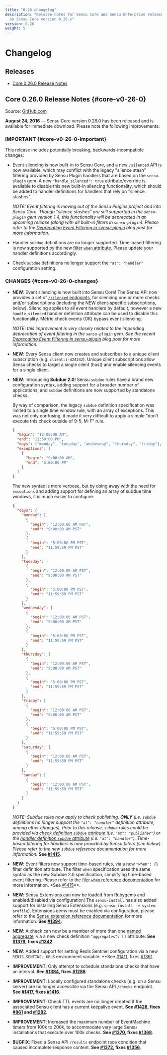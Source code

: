 ```yaml
---
title: "0.26 changelog"
description: "Release notes for Sensu Core and Sensu Enterprise releases based
  on Sensu Core version 0.26.x"
version: 0.26
weight: 5
---
```


# Changelog

## Releases

- [Core 0.26.0 Release Notes](#core-v0-26-0)

## Core 0.26.0 Release Notes {#core-v0-26-0}

Source: [GitHub.com][1]

**August 24, 2016** &mdash; Sensu Core version 0.26.0 has been released and is
available for immediate download. Please note the following improvements:

### IMPORTANT {#core-v0-26-0-important}

This release includes potentially breaking, backwards-incompatible changes:

- Event silencing is now built-in to Sensu Core, and a new `/silenced` API is
  now available, which may conflict with the legacy "silence stash" filtering
  provided by Sensu Plugin handlers that are based on the `sensu-plugin` gem. A
  new `"handle_silenced": true` attribute/override is available to disable this
  new built-in silencing functionality, which should be added to handler
  definitions for handlers that rely on "silence stashes".

  _NOTE: Event filtering is moving out of the Sensu Plugins project and into
  Sensu Core. Though "silence stashes" are still supported in the `sensu-plugin`
  gem version 1.4, this functionality will be deprecated in an upcoming release
  (along with all built-in filters in `sensu-plugin`). Please refer to the
  [Deprecating Event Filtering in sensu-plugin][?] blog post for more
  information._  

- Handler `subdue` definitions are no longer supported. Time-based filtering is
  now supported by the new [filter `when` attribute][?]. Please update your
  handler definitions accordingly.

- Check `subdue` definitions no longer support the `"at": "handler"`
  configuration setting.

### CHANGES {#core-v0-26-0-changes}

- **NEW**: Event silencing is now built into Sensu Core! The Sensu API now
  provides a set of [`/silenced` endpoints][?], for silencing one or more
  checks and/or subscriptions (including the NEW client-specific subscriptions,
  below). Silencing applies to all event handlers by default, however a new
  `handle_silenced` handler definition attribute can be used to disable this
  functionality. Metric check events (OK) bypass event silencing.

  _NOTE: this improvement is very closely related to the impending deprecation
  of event filtering in the `sensu-plugin` gem. See the recent [Deprecating
  Event Filtering in sensu-plugin][?] blog post for more information._

- **NEW**: Every Sensu client now creates and subscribes to a unique client
  subscription (e.g. `client:i-424242`). Unique client subscriptions allow Sensu
  checks to target a single client (host) and enable silencing events for a
  single client.

- **NEW**: Introducing **Subdue 2.0**! Sensu `subdue` rules have a brand new
  configuration syntax, adding support for a broader number of applications, and
  `subdue` definitions are now supported by standalone checks.

  By way of comparison, the legacy `subdue` definition specification was
  limited to a single time window rule, with an array of exceptions. This was
  not only confusing, it made it very difficult to apply a simple "don't execute
  this check outside of 9-5, M-F" rule.

  ~~~ json
  {                                                                                                                                 
    "begin": "12:00:00 AM",
    "end": "11:59:00 PM",
    "days": ["monday", "tuesday", "wednesday", "thursday", "friday"],
    "exceptions": [
      {
        "begin": "9:00:00 AM",
        "end": "5:00:00 PM"
      }
    ]
  }
  ~~~

  The new syntax is more verbose, but by doing away with the need for
  `exceptions` and adding support for defining an array of subdue time windows,
  it is much easier to configure.

  ~~~ json
  {
    "days": {
      "monday": [
        {
          "begin": "12:00:00 AM PST",
          "end": "9:00:00 AM PST"
        },
        {
          "begin": "5:00:00 PM PST",
          "end": "11:59:59 PM PST"
        }
      ],
      "tuesday": [
        {
          "begin": "12:00:00 AM PST",
          "end": "9:00:00 AM PST"
        },
        {
          "begin": "5:00:00 PM PST",
          "end": "11:59:59 PM PST"
        }
      ],
      "wednesday": [
        {
          "begin": "12:00:00 AM PST",
          "end": "9:00:00 AM PST"
        },
        {
          "begin": "5:00:00 PM PST",
          "end": "11:59:59 PM PST"
        }
      ],
      "thursday": [
        {
          "begin": "12:00:00 AM PST",
          "end": "9:00:00 AM PST"
        },
        {
          "begin": "5:00:00 PM PST",
          "end": "11:59:59 PM PST"
        }
      ],
      "friday": [
        {
          "begin": "12:00:00 AM PST",
          "end": "9:00:00 AM PST"
        },
        {
          "begin": "5:00:00 PM PST",
          "end": "11:59:59 PM PST"
        }
      ],
      "saturday": [
        {
          "begin": "12:00:00 AM PST",
          "end": "11:59:59 PM PST"
        }
      ],
      "sunday": [
        {
          "begin": "12:00:00 AM PST",
          "end": "11:59:59 PM PST"
        }
      ]
    }
  }
  ~~~

  _NOTE: Subdue rules now apply to check publishing, **ONLY** (i.e. `subdue`
  definitions no longer support the `"at": "handler"` definition attribute,
  among other changes). Prior to this release, `subdue` rules could be provided
  via [check definition `subdue` attribute][?] (i.e. `"at": "publisher"`) or the
  [handler definition `subdue` attribute][?] (i.e. `"at": "handler"`).
  Time-based filtering for handlers is now provided by Sensu filters (see
  below). Please refer to the new [`subdue` reference documentation][?] for more
  information._ **See [#1415][?]**. 

- **NEW**: Event filters now support time-based rules, via a new `"when": {}`
  filter definition attribute. The filter `when` specification uses the same
  syntax as the new Subdue 2.0 specification, simplifying time-based event
  filtering. Please refer to the [filer `when` reference documentation][?] for
  more information. *See [#1415][?]**.

- **NEW**: Sensu Extensions can now be loaded from Rubygems and enabled/disabled
  via configuration! The `sensu-install` has also added support for installing
  Sensu Extensions (e.g. `sensu-install -e system-profile`). Extensions gems
  must be enabled via configuration, please refer to the [Sensu extension
  reference documentation][?] for more information. **See [#1394][?]**.

- **NEW**: A check can now be a member of more than one [named aggregate][?],
  via a new check definition `"aggregates": []` attribute. **See [#1379][?],
  fixes [#1342][?]**.

- **NEW**: Added support for setting Redis Sentinel configuration via a new
  `REDIS_SENTINEL_URLS` environment variable. **See [#1411][?], fixes
  [#1361][?].

- **IMPROVEMENT**: Only attempt to schedule standalone checks that have an
  interval. **See [#1384][?], fixes [#1286][?]**.

- **IMPROVEMENT**: Locally configured standalone checks (e.g. on a Sensu server)
  are no longer accessible via the Sensu API `/checks` endpoint. **See
  [#1417][?], fixes [#1416][?]**.

- **IMPROVEMENT**: Check TTL events are no longer created if the associated
  Sensu client has a current keepalive event. **See [#1428][?], fixes [#861][?]
  and [#1282][?]**.

- **IMPROVEMENT**: Increased the maximum number of EventMachine timers from 100k
  to 200k, to accommodate very large Sensu installations that execute over 100k
  checks. **See [#1370][?], fixes [#1368][?]**.

- **BUGFIX**: Fixed a Sensu API `/results` endpoint race condition that
  caused incomplete response content. **See [#1372][?], fixes [#1356][?]**.



[?]:  #
[1]:  https://github.com/sensu/sensu/blob/master/CHANGELOG.md
